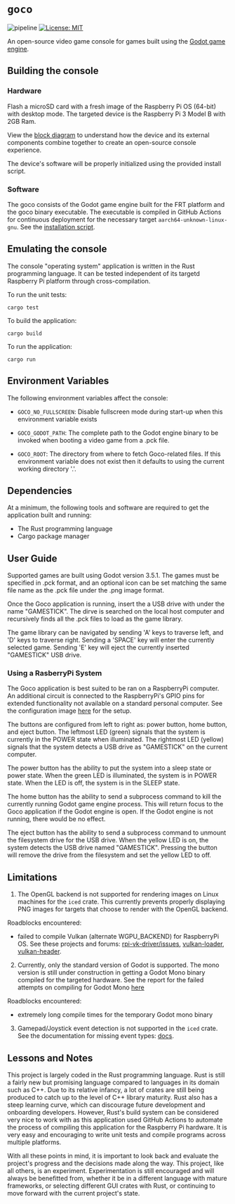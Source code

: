 # `goco`

![pipeline](https://github.com/cpe-design-2/console/actions/workflows/pipeline.yml/badge.svg) [![License: MIT](https://img.shields.io/badge/License-MIT-yellow.svg)](https://opensource.org/licenses/MIT)

An open-source video game console for games built using the [Godot game engine](https://godotengine.org).

## Building the console

### Hardware

Flash a microSD card with a fresh image of the Raspberry Pi OS (64-bit) with desktop mode. The targeted device is the Raspberry Pi 3 Model B with 2GB Ram.  

View the [block diagram](./docs/goco-bd.pdf) to understand how the device and its external components combine together to create an open-source console experience.
  
The device's software will be properly initialized using the provided install script.

### Software

The goco consists of the Godot game engine built for the FRT platform and the goco binary executable. The executable is compiled in GitHub Actions for continuous deployment for the necessary target `aarch64-unknown-linux-gnu`. See the [installation script](./install.sh).


## Emulating the console

The console "operating system" application is written in the Rust programming language. It can be tested independent of its targetd Raspberry Pi platform through cross-compilation.

To run the unit tests:
```
cargo test
```

To build the application:
```
cargo build
```

To run the application:
```
cargo run
```

## Environment Variables

The following environment variables affect the console:

- `GOCO_NO_FULLSCREEN`: Disable fullscreen mode during start-up when this environment variable exists

- `GOCO_GODOT_PATH`: The complete path to the Godot engine binary to be invoked when booting a video game from a .pck file.

-  `GOCO_ROOT`: The directory from where to fetch Goco-related files. If this environment variable does not exist then it defaults to using the current working directory '.'.

## Dependencies

At a minimum, the following tools and software are required to get the application built and running:

- The Rust programming language
- Cargo package manager

## User Guide

Supported games are built using Godot version 3.5.1. The games must be specified in .pck format, and an optional icon can be set matching the same file name as the .pck file under the .png image format.

Once the Goco application is running, insert the a USB drive with under the name "GAMESTICK". The dirve is searched on the local host computer and recursively finds all the .pck files to load as the game library.

The game library can be navigated by sending 'A' keys to traverse left, and 'D' keys to traverse right. Sending a 'SPACE' key will enter the currently selected game. Sending 'E' key will eject the currently inserted "GAMESTICK" USB drive.

### Using a RasberryPi System

The Goco application is best suited to be ran on a RaspberryPi computer. An additional circuit is connected to the RaspberryPi's GPIO pins for extended functionality not available on a standard personal computer. See the configuration image [here](./docs/RPI-CIRCUIT.png) for the setup. 

The buttons are configured from left to right as: power button, home button, and eject button. The leftmost LED (green) signals that the system is currently in the POWER state when illuminated. The rightmost LED (yellow) signals that the system detects a USB drive as "GAMESTICK" on the current computer.

The power button has the ability to put the system into a sleep state or power state. When the green LED is illuminated, the system is in POWER state. When the LED is off, the system is in the SLEEP state.

The home button has the ability to send a subprocess command to kill the currently running Godot game engine process. This will return focus to the Goco application if the Godot engine is open. If the Godot engine is not running, there would be no effect.

The eject button has the ability to send a subprocess command to unmount the filesystem drive for the USB drive. When the yellow LED is on, the system detects the USB drive named "GAMESTICK". Pressing the button will remove the drive from the filesystem and set the yellow LED to off.

## Limitations

1. The OpenGL backend is not supported for rendering images on Linux machines for the `iced` crate. This currently prevents properly displaying PNG images for targets that choose to render with the OpenGL backend.
 
Roadblocks encountered:
- failed to compile Vulkan (alternate WGPU_BACKEND) for RaspberryPi OS. See these projects and forums: [rpi-vk-driver/issues](https://github.com/Yours3lf/rpi-vk-driver/issues/6), [vulkan-loader](https://github.com/KhronosGroup/Vulkan-Loader), [vulkan-header](https://github.com/KhronosGroup/Vulkan-Headers/blob/main/BUILD.md).

2. Currently, only the standard version of Godot is supported. The mono version is still under construction in getting a Godot Mono binary compiled for the targeted hardware. See the report for the failed attempts on compiling for Godot Mono [here](./docs/CompilingMonoPi.md)

Roadblocks encountered:
- extremely long compile times for the temporary Godot mono binary

3. Gamepad/Joystick event detection is not supported in the `iced` crate. See the documentation for missing event types: [docs](https://docs.rs/iced/0.8.0/iced/enum.Event.html).

## Lessons and Notes

This project is largely coded in the Rust programming language. Rust is still a fairly new but promising language compared to languages in its domain such as C++. Due to its relative infancy, a lot of crates are still being produced to catch up to the level of C++ library maturity. Rust also has a steep learning curve, which can discourage future development and onboarding developers. However, Rust's build system can be considered very nice to work with as this application used GitHub Actions to automate the process of compiling this application for the Raspberry Pi hardware. It is very easy and encouraging to write unit tests and compile programs across multiple platforms.

With all these points in mind, it is important to look back and evaluate the project's progress and the decisions made along the way. This project, like all others, is an experiment. Experimentation is still encouraged and will always be benefitted from, whether it be in a different language with mature frameworks, or selecting different GUI crates with Rust, or continuing to move forward with the current project's state.